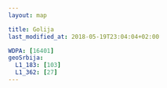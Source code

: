 ```yaml
---
layout: map

title: Golija
last_modified_at: 2018-05-19T23:04:04+02:00

WDPA: [16401]
geoSrbija:
  L1_183: [103]
  L1_362: [27]
---
```


